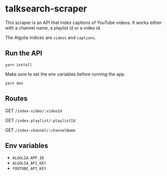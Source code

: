 # talksearch-scraper

This scraper is an API that index captions of YouTube videos. It works either with a channel name, a playlist id or a video id.

The Algolia indices are `videos` and `captions`.

## Run the API

`yarn install`

Make sure to set the env variables before running the app.

`yarn dev`

## Routes

GET `/index-video/:videoId`

GET `/index-playlist/:playlistId`

GET `/index-channel/:channelName`

## Env variables

* `ALGOLIA_APP_ID`
* `ALGOLIA_API_KEY`
* `YOUTUBE_API_KEY`